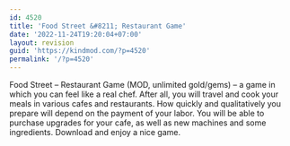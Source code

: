 ```yaml
---
id: 4520
title: 'Food Street &#8211; Restaurant Game'
date: '2022-11-24T19:20:04+07:00'
layout: revision
guid: 'https://kindmod.com/?p=4520'
permalink: '/?p=4520'
---
```


Food Street – Restaurant Game (MOD, unlimited gold/gems) – a game in which you can feel like a real chef. After all, you will travel and cook your meals in various cafes and restaurants. How quickly and qualitatively you prepare will depend on the payment of your labor. You will be able to purchase upgrades for your cafe, as well as new machines and some ingredients. Download and enjoy a nice game.